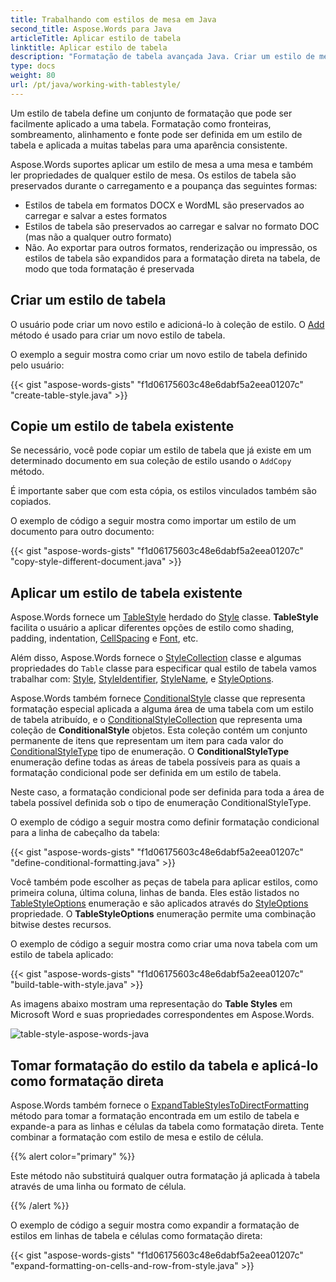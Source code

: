 ```yaml
---
title: Trabalhando com estilos de mesa em Java
second_title: Aspose.Words para Java
articleTitle: Aplicar estilo de tabela
linktitle: Aplicar estilo de tabela
description: "Formatação de tabela avançada Java. Criar um estilo de mesa usando Java. Introdução à formatação avançada da tabela, estilos de tabela usando Java."
type: docs
weight: 80
url: /pt/java/working-with-tablestyle/
---
```


Um estilo de tabela define um conjunto de formatação que pode ser facilmente aplicado a uma tabela. Formatação como fronteiras, sombreamento, alinhamento e fonte pode ser definida em um estilo de tabela e aplicada a muitas tabelas para uma aparência consistente.

Aspose.Words suportes aplicar um estilo de mesa a uma mesa e também ler propriedades de qualquer estilo de mesa. Os estilos de tabela são preservados durante o carregamento e a poupança das seguintes formas:

- Estilos de tabela em formatos DOCX e WordML são preservados ao carregar e salvar a estes formatos
- Estilos de tabela são preservados ao carregar e salvar no formato DOC (mas não a qualquer outro formato)
- Não. Ao exportar para outros formatos, renderização ou impressão, os estilos de tabela são expandidos para a formatação direta na tabela, de modo que toda formatação é preservada

## Criar um estilo de tabela

O usuário pode criar um novo estilo e adicioná-lo à coleção de estilo. O [Add](https://reference.aspose.com/words/java/com.aspose.words/stylecollection/) método é usado para criar um novo estilo de tabela.

O exemplo a seguir mostra como criar um novo estilo de tabela definido pelo usuário:

{{< gist "aspose-words-gists" "f1d06175603c48e6dabf5a2eea01207c" "create-table-style.java" >}}

## Copie um estilo de tabela existente

Se necessário, você pode copiar um estilo de tabela que já existe em um determinado documento em sua coleção de estilo usando o `AddCopy` método.

É importante saber que com esta cópia, os estilos vinculados também são copiados.

O exemplo de código a seguir mostra como importar um estilo de um documento para outro documento:

{{< gist "aspose-words-gists" "f1d06175603c48e6dabf5a2eea01207c" "copy-style-different-document.java" >}}

## Aplicar um estilo de tabela existente

Aspose.Words fornece um [TableStyle](https://reference.aspose.com/words/java/com.aspose.words/tablestyle/) herdado do [Style](https://reference.aspose.com/words/java/com.aspose.words/style/) classe. **TableStyle** facilita o usuário a aplicar diferentes opções de estilo como shading, padding, indentation, [CellSpacing](https://reference.aspose.com/words/java/com.aspose.words/tablestyle/#getCellSpacing) e [Font](https://reference.aspose.com/words/java/com.aspose.words/tablestyle/#getFont), etc.

Além disso, Aspose.Words fornece o [StyleCollection](https://reference.aspose.com/words/java/com.aspose.words/stylecollection/) classe e algumas propriedades do `Table` classe para especificar qual estilo de tabela vamos trabalhar com: [Style](https://reference.aspose.com/words/java/com.aspose.words/table/#getStyle), [StyleIdentifier](https://reference.aspose.com/words/java/com.aspose.words/table/#setStyleIdentifier-int), [StyleName](https://reference.aspose.com/words/java/com.aspose.words/table/#getStyleName), e [StyleOptions](https://reference.aspose.com/words/java/com.aspose.words/table/#setStyleOptions-int).

Aspose.Words também fornece [ConditionalStyle](https://reference.aspose.com/words/java/com.aspose.words/conditionalstyle/) classe que representa formatação especial aplicada a alguma área de uma tabela com um estilo de tabela atribuído, e o [ConditionalStyleCollection](https://reference.aspose.com/words/java/com.aspose.words/conditionalstylecollection/) que representa uma coleção de **ConditionalStyle** objetos. Esta coleção contém um conjunto permanente de itens que representam um item para cada valor do [ConditionalStyleType](https://reference.aspose.com/words/java/com.aspose.words/conditionalstyletype/) tipo de enumeração. O **ConditionalStyleType** enumeração define todas as áreas de tabela possíveis para as quais a formatação condicional pode ser definida em um estilo de tabela.

Neste caso, a formatação condicional pode ser definida para toda a área de tabela possível definida sob o tipo de enumeração ConditionalStyleType.

O exemplo de código a seguir mostra como definir formatação condicional para a linha de cabeçalho da tabela:

{{< gist "aspose-words-gists" "f1d06175603c48e6dabf5a2eea01207c" "define-conditional-formatting.java" >}}

Você também pode escolher as peças de tabela para aplicar estilos, como primeira coluna, última coluna, linhas de banda. Eles estão listados no [TableStyleOptions](https://reference.aspose.com/words/java/com.aspose.words/tablestyleoptions/) enumeração e são aplicados através do [StyleOptions](https://reference.aspose.com/words/java/com.aspose.words/table/#getStyleOptions) propriedade. O **TableStyleOptions** enumeração permite uma combinação bitwise destes recursos.

O exemplo de código a seguir mostra como criar uma nova tabela com um estilo de tabela aplicado:

{{< gist "aspose-words-gists" "f1d06175603c48e6dabf5a2eea01207c" "build-table-with-style.java" >}}

As imagens abaixo mostram uma representação do **Table Styles** em Microsoft Word e suas propriedades correspondentes em Aspose.Words.

![table-style-aspose-words-java](/words/java/working-with-tablestyle/working-with-table-styles-1.png)

## Tomar formatação do estilo da tabela e aplicá-lo como formatação direta

Aspose.Words também fornece o [ExpandTableStylesToDirectFormatting](https://reference.aspose.com/words/java/com.aspose.words/document/#expandTableStylesToDirectFormatting) método para tomar a formatação encontrada em um estilo de tabela e expande-a para as linhas e células da tabela como formatação direta. Tente combinar a formatação com estilo de mesa e estilo de célula.

{{% alert color="primary" %}}

Este método não substituirá qualquer outra formatação já aplicada à tabela através de uma linha ou formato de célula.

{{% /alert %}}

O exemplo de código a seguir mostra como expandir a formatação de estilos em linhas de tabela e células como formatação direta:

{{< gist "aspose-words-gists" "f1d06175603c48e6dabf5a2eea01207c" "expand-formatting-on-cells-and-row-from-style.java" >}}